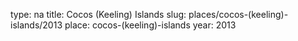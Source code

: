 type: na
title: Cocos (Keeling) Islands
slug: places/cocos-(keeling)-islands/2013
place: cocos-(keeling)-islands
year: 2013
